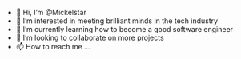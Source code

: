 - 👋 Hi, I’m @Mickelstar
- 👀 I’m interested in meeting brilliant minds in the tech industry
- 🌱 I’m currently learning how to become a good software engineer
- 💞️ I’m looking to collaborate on more projects
- 📫 How to reach me ...
